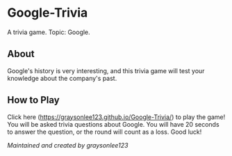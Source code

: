 # Google-Trivia
A trivia game. Topic: Google.

## About
Google's history is very interesting, and this trivia game will test your knowledge about the company's past.

## How to Play
Click here (https://graysonlee123.github.io/Google-Trivia/) to play the game! You will be asked trivia questions about Google. You will have 20 seconds to answer the question, or the round will count as a loss. Good luck!

_Maintained and created by graysonlee123_
